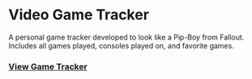 # Video Game Tracker

A personal game tracker developed to look like a Pip-Boy from Fallout. Includes all games played, consoles played on, and favorite games.

### [View Game Tracker](https://akgd.github.io/video-game-tracker/)